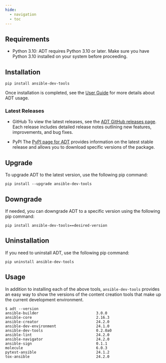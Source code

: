 ```yaml
---
hide:
  - navigation
  - toc
---
```


## Requirements

- Python 3.10: ADT requires Python 3.10 or later. Make sure you have Python 3.10 installed on your system before proceeding.

## Installation

`pip install ansible-dev-tools`

Once installation is completed, see the [User Guide](user-guide/index.md) for more details about ADT usage.

### Latest Releases

- GitHub
  To view the latest releases, see the [ADT GitHub releases page](https://github.com/ansible/ansible-dev-tools/releases). Each release includes detailed release notes outlining new features, improvements, and bug fixes.

- PyPI
  The [PyPI page for ADT](https://pypi.org/project/ansible-dev-tools/) provides information on the latest stable release and allows you to download specific versions of the package.

## Upgrade

To upgrade ADT to the latest version, use the following pip command:

`pip install --upgrade ansible-dev-tools`

## Downgrade

If needed, you can downgrade ADT to a specific version using the following pip command:

`pip install ansible-dev-tools==desired-version`

## Uninstallation

If you need to uninstall ADT, use the following pip command:

`pip uninstall ansible-dev-tools`

## Usage

In addition to installing each of the above tools, `ansible-dev-tools` provides an easy way to show the versions of the content creation tools that make up the current development environment.

```
$ adt --version
ansible-builder                          3.0.0
ansible-core                             2.16.3
ansible-creator                          24.2.0
ansible-dev-environment                  24.1.0
ansible-dev-tools                        0.2.0a0
ansible-lint                             24.2.0
ansible-navigator                        24.2.0
ansible-sign                             0.1.1
molecule                                 6.0.3
pytest-ansible                           24.1.2
tox-ansible                              24.2.0
```
